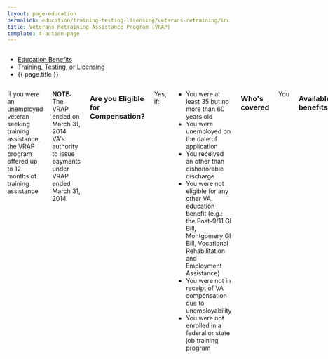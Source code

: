 ```yaml
---
layout: page-education
permalink: education/training-testing-licensing/veterans-retraining/index.html
title: Veterans Retraining Assistance Program (VRAP)
template: 4-action-page
---
```


<div class="splash" markdown="0">
<div class="row" markdown="0">
<div class="small-12 columns" markdown="0">

<ul class="breadcrumbs" role="menubar" aria-label="Primary">
<li class="parent"><a href="{{ site.url }}/education/">Education Benefits</a></li>
<li class="parent"><a href="{{ site.url }}/education/training-testing-licensing/">Training, Testing, or Licensing</a></li>
<li class="active">{{ page.title }}</li>
</ul>

</div>
</div>
</div>

<div class="main" role="main" markdown="0">

<!--<div class="action-bar">
  <div class="row">
    <div class="small-12 columns">
      
    </div>
  </div>  
</div>-->

<div class="section one" markdown="0">
<div class="primary" markdown="0">
<div class="row" markdown="0">
<div class="small-12 columns" markdown="1">

If you were an unemployed veteran seeking training assistance, the VRAP program offered up to 12 months of training assistance

**NOTE:** The VRAP ended on March 31, 2014. VA's authority to issue payments under VRAP ended March 31, 2014. 

### Are you Eligible for Compensation?

Yes, if:  
-	You were at least 35 but no more than 60 years old
-	You were unemployed on the date of application
-	You received an other than dishonorable discharge
-	You were not eligible for any other VA education benefit (e.g.: the Post-9/11 GI Bill, Montgomery GI Bill, Vocational Rehabilitation and Employment Assistance)
-	You were not in receipt of VA compensation due to unemployability
-	You were not enrolled in a federal or state job training program

### Who's covered
You

### Available benefits 
-	Educational benefits in the form of training assistance


### How it works
Students currently receiving VRAP benefits may verify their enrollment for March as usual through VA’s Web Automated Verification of Enrollment or Interactive Voice Response on or after March 31. [Verify attendance here](https://www.gibill.va.gov/wave) or call the customer service team at  888-442-4551 [7 a.m. – 7 p.m. (CDT)]. Students must notify School Certifying Officials and VA at 888-GI Bill-1 (888-442-4551) of any changes in enrollment that occur on or after April 1, 2014 .


</div>
</div>
</div>


</div>
